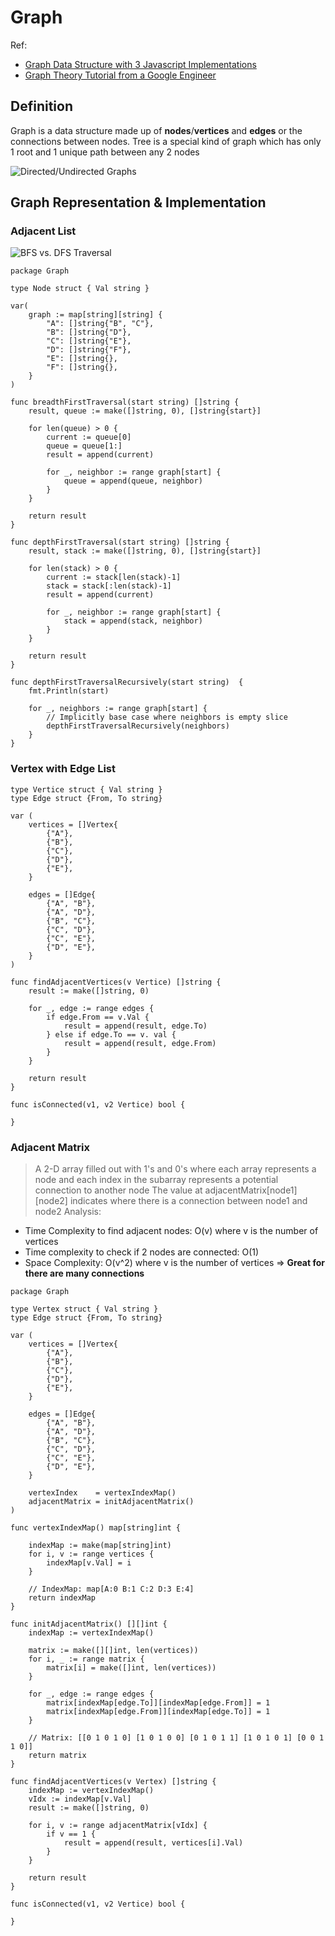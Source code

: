 # Graph
Ref:
- [Graph Data Structure with 3 Javascript Implementations](https://www.youtube.com/watch?v=e4RezPkq3UI)
- [Graph Theory Tutorial from a Google Engineer](https://www.youtube.com/watch?v=09_LlHjoEiY)

## Definition
Graph is a data structure made up of **nodes**/**vertices** and **edges** or the connections between nodes. Tree is a special kind of graph which has only 1 root and 1 unique path between any 2 nodes

![Directed/Undirected Graphs](./pics/DirectedUndirectedGraphs.png)
## Graph Representation & Implementation
### Adjacent List
![BFS vs. DFS Traversal](./pics/BFSvsDFS.png)
```Golang
package Graph

type Node struct { Val string }

var(
	graph := map[string][string] {
		"A": []string{"B", "C"},
		"B": []string{"D"},
		"C": []string{"E"},
		"D": []string{"F"},
		"E": []string{},
		"F": []string{},
	}
)

func breadthFirstTraversal(start string) []string {
	result, queue := make([]string, 0), []string{start}]

	for len(queue) > 0 {
		current := queue[0]
		queue = queue[1:]
		result = append(current)

		for _, neighbor := range graph[start] {
			queue = append(queue, neighbor)
		}
	}

	return result
}

func depthFirstTraversal(start string) []string {
	result, stack := make([]string, 0), []string{start}]

	for len(stack) > 0 {
		current := stack[len(stack)-1]
		stack = stack[:len(stack)-1]
		result = append(current)

		for _, neighbor := range graph[start] {
			stack = append(stack, neighbor)
		}
	}

	return result
}

func depthFirstTraversalRecursively(start string)  {
	fmt.Println(start)

	for _, neighbors := range graph[start] {
		// Implicitly base case where neighbors is empty slice
		depthFirstTraversalRecursively(neighbors)
	}
}
```

### Vertex with Edge List
```Golang
type Vertice struct { Val string }
type Edge struct {From, To string}

var (
	vertices = []Vertex{
		{"A"},
		{"B"},
		{"C"},
		{"D"},
		{"E"},
	}

	edges = []Edge{
		{"A", "B"},
		{"A", "D"},
		{"B", "C"},
		{"C", "D"},
		{"C", "E"},
		{"D", "E"},
	}
)

func findAdjacentVertices(v Vertice) []string {
    result := make([]string, 0)

    for _, edge := range edges {
        if edge.From == v.Val {
            result = append(result, edge.To)
        } else if edge.To == v. val {
            result = append(result, edge.From)
        }
    }

    return result
}

func isConnected(v1, v2 Vertice) bool {

}

```

### Adjacent Matrix
> A 2-D array filled out with 1's and 0's where each array represents a node and each index in the subarray represents a potential connection to another node
> The value at adjacentMatrix[node1][node2] indicates where there is a connection between node1 and node2
Analysis:
- Time Complexity to find adjacent nodes: O(v) where v is the number of vertices
- Time complexity to check if 2 nodes are connected: O(1)
- Space Complexity: O(v^2) where v is the number of vertices
=> **Great for there are many connections**
```Golang
package Graph

type Vertex struct { Val string }
type Edge struct {From, To string}

var (
	vertices = []Vertex{
		{"A"},
		{"B"},
		{"C"},
		{"D"},
		{"E"},
	}

	edges = []Edge{
		{"A", "B"},
		{"A", "D"},
		{"B", "C"},
		{"C", "D"},
		{"C", "E"},
		{"D", "E"},
	}

	vertexIndex    = vertexIndexMap()
	adjacentMatrix = initAdjacentMatrix()
)

func vertexIndexMap() map[string]int {

	indexMap := make(map[string]int)
	for i, v := range vertices {
		indexMap[v.Val] = i
	}

	// IndexMap: map[A:0 B:1 C:2 D:3 E:4]
	return indexMap
}

func initAdjacentMatrix() [][]int {
	indexMap := vertexIndexMap()

	matrix := make([][]int, len(vertices))
	for i, _ := range matrix {
		matrix[i] = make([]int, len(vertices))
	}

	for _, edge := range edges {
		matrix[indexMap[edge.To]][indexMap[edge.From]] = 1
		matrix[indexMap[edge.From]][indexMap[edge.To]] = 1
	}

	// Matrix: [[0 1 0 1 0] [1 0 1 0 0] [0 1 0 1 1] [1 0 1 0 1] [0 0 1 1 0]]
	return matrix
}

func findAdjacentVertices(v Vertex) []string {
	indexMap := vertexIndexMap()
	vIdx := indexMap[v.Val]
	result := make([]string, 0)

	for i, v := range adjacentMatrix[vIdx] {
		if v == 1 {
			result = append(result, vertices[i].Val)
		}
	}

	return result
}

func isConnected(v1, v2 Vertice) bool {

}

```